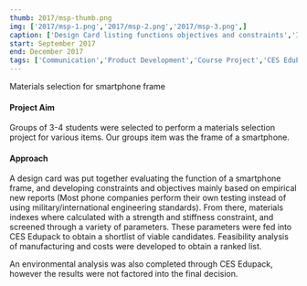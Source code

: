 ```yaml
---
thumb: 2017/msp-thumb.png
img: ['2017/msp-1.png','2017/msp-2.png','2017/msp-3.png',]
caption: ['Design Card listing functions objectives and constraints','Intepretation of Ashby plot','Enivornmental lifecycle analysis','Teamwork','Leadership']
start: September 2017
end: December 2017
tags: ['Communication','Product Development','Course Project','CES EduPack']
---
```


Materials selection for smartphone frame

<!-- more -->

#### Project Aim

Groups of 3-4 students were selected to perform a materials selection project for various items. Our groups item was the frame of a smartphone.

#### Approach

A design card was put together evaluating the function of a smartphone frame, and developing constraints and objectives mainly based on empirical new reports (Most phone companies perform their own testing instead of using military/international engineering standards). From there, materials indexes where calculated with a strength and stiffness constraint, and screened through a variety of parameters. These parameters were fed into CES Edupack to obtain a shortlist of viable candidates. Feasibility analysis of manufacturing and costs were developed to obtain a ranked list.

An environmental analysis was also completed through CES Edupack, however the results were not factored into the final decision. 